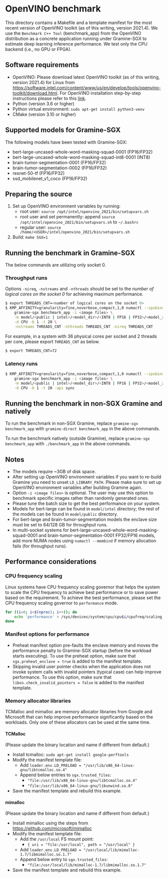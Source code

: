 # OpenVINO benchmark

This directory contains a Makefile and a template manifest for the most recent version of OpenVINO
toolkit (as of this writing, version 2021.4). We use the `Benchmark C++ Tool` (benchmark_app) from
the OpenVINO distribution as a concrete application running under Gramine-SGX to estimate deep
learning inference performance. We test only the CPU backend (i.e., no GPU or FPGA).

## Software requirements

- OpenVINO: Please download latest OpenVINO toolkit (as of this writing, version 2021.4) for Linux
  from https://software.intel.com/content/www/us/en/develop/tools/openvino-toolkit/download.html.
  For OpenVINO installation step-by-step instructions please refer to this
[link](https://docs.openvinotoolkit.org/latest/openvino_docs_install_guides_installing_openvino_linux.html).
- Python (version 3.6 or higher)
- Python virtual environment: `sudo apt-get install python3-venv`
- CMake (version 3.10 or higher)

## Supported models for Gramine-SGX

The following models have been tested with Gramine-SGX:

- bert-large-uncased-whole-word-masking-squad-0001 (FP16/FP32)
- bert-large-uncased-whole-word-masking-squad-int8-0001 (INT8)
- brain-tumor-segmentation-0001 (FP16/FP32)
- brain-tumor-segmentation-0002 (FP16/FP32)
- resnet-50-tf (FP16/FP32)
- ssd_mobilenet_v1_coco (FP16/FP32)

## Preparing the source

1. Set up OpenVINO environment variables by running:
    - root user: `source /opt/intel/openvino_2021/bin/setupvars.sh`
    - root user and set permanently: append `source /opt/intel/openvino_2021/bin/setupvars.sh` to
      `~/.bashrc`
    - regular user: `source /home/<USER>/intel/openvino_2021/bin/setupvars.sh`
2. Build: `make SGX=1`

## Running the benchmark in Gramine-SGX

The below commands are utilizing only socket 0.

### Throughput runs

Options `-nireq`, `-nstreams` and `-nthreads` should be set to the *number of logical cores on the
socket 0* for achieving maximum performance.

```bash
$ export THREADS_CNT=<number of logical cores on the socket 0>
$ KMP_AFFINITY=granularity=fine,noverbose,compact,1,0 numactl --cpubind=0 --membind=0 \
    gramine-sgx benchmark_app -i <image files> \
    -m model/<public | intel>/<model_dir>/<INT8 | FP16 | FP32>/<model_xml_file> \
    -d CPU -b 1 -t 20 \
    -nstreams THREADS_CNT -nthreads THREADS_CNT -nireq THREADS_CNT
```

For example, in a system with 36 physical cores per socket and 2 threads per core, please export
`THREADS_CNT` as below.
```bash
$ export THREADS_CNT=72
```

### Latency runs

```bash
$ KMP_AFFINITY=granularity=fine,noverbose,compact,1,0 numactl --cpubind=0 --membind=0 \
    gramine-sgx benchmark_app -i <image files> \
    -m model/<public | intel>/<model_dir>/<INT8 | FP16 | FP32>/<model_xml_file> \
    -d CPU -b 1 -t 20 -api sync
```

## Running the benchmark in non-SGX Gramine and natively

To run the benchmark in non-SGX Gramine, replace `gramine-sgx benchmark_app` with
`gramine-direct benchmark_app` in the above commands.

To run the benchmark natively (outside Gramine), replace `gramine-sgx benchmark_app` with
`./benchmark_app` in the above commands.

## Notes

- The models require ~3GB of disk space.
- After setting up OpenVINO environment variables if you want to re-build Gramine you need to unset
  `LD_LIBRARY_PATH`. Please make sure to set up OpenVINO environment variables after building
  Gramine again.
- Option `-i <image files>` is optional. The user may use this option to benchmark specific images
  rather than randomly generated ones.
- Please tune the batch size to get the best performance on your system.
- Models for bert-large can be found in `model/intel` directory; the rest of the models can be found
  in `model/public` directory.
- For bert-large and brain-tumor-segmentation models the enclave size must be set to 64/128 GB for
  throughput runs.
- In multi-socket systems for bert-large-uncased-whole-word-masking-squad-0001 and
  brain-tumor-segmentation-0001 FP32/FP16 models, add more NUMA nodes using `numactl --membind` if
  memory allocation fails (for throughput runs).

## Performance considerations

### CPU frequency scaling

Linux systems have CPU frequency scaling governor that helps the system to scale the CPU frequency
to achieve best performance or to save power based on the requirement. To achieve the best
performance, please set the CPU frequency scaling governor to `performance` mode.

```bash
for ((i=0; i<$(nproc); i++)); do
    echo 'performance' > /sys/devices/system/cpu/cpu$i/cpufreq/scaling_governor;
done
```

### Manifest options for performance

- Preheat manifest option pre-faults the enclave memory and moves the performance penalty to
  Gramine-SGX startup (before the workload starts executing). To use the preheat option, make sure
  that `sgx.preheat_enclave = true` is added to the manifest template.
- Skipping invalid user pointer checks when the application does not invoke system calls with
  invalid pointers (typical case) can help improve performance. To use this option, make sure that
  `libos.check_invalid_pointers = false` is added to the manifest template.

### Memory allocator libraries

TCMalloc and mimalloc are memory allocator libraries from Google and Microsoft that can help improve
performance significantly based on the workloads. Only one of these allocators can be used at the
same time.

#### TCMalloc

(Please update the binary location and name if different from default.)

- Install tcmalloc: `sudo apt-get install google-perftools`
- Modify the manifest template file:
    - Add `loader.env.LD_PRELOAD = "/usr/lib/x86_64-linux-gnu/libtcmalloc.so.4"`
    - Append below entries to `sgx.trusted_files`:
        - `"file:/usr/lib/x86_64-linux-gnu/libtcmalloc.so.4"`
        - `"file:/usr/lib/x86_64-linux-gnu/libunwind.so.8"`
- Save the manifest template and rebuild this example.

#### mimalloc

(Please update the binary location and name if different from default.)

- Install mimalloc using the steps from https://github.com/microsoft/mimalloc
- Modify the manifest template file:
    - Add the `/usr/local` FS mount point:
        - `{ uri = "file:/usr/local", path = "/usr/local" }`
    - Add `loader.env.LD_PRELOAD = "/usr/local/lib/mimalloc-1.7/libmimalloc.so.1.7"`
    - Append below entry to `sgx.trusted_files`:
        - `"file:/usr/local/lib/mimalloc-1.7/libmimalloc.so.1.7"`
- Save the manifest template and rebuild this example.
